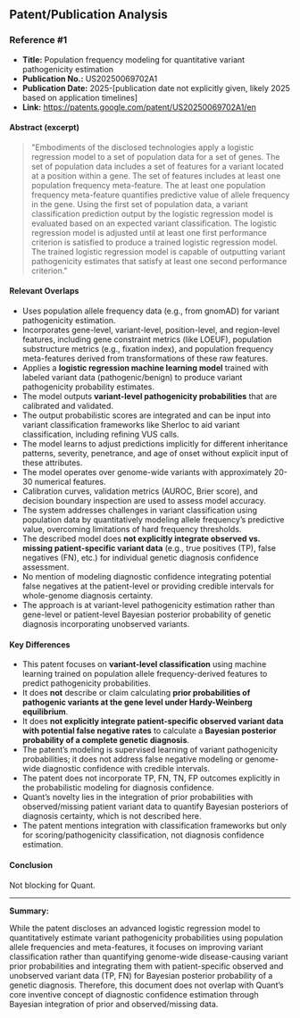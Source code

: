 ## Patent/Publication Analysis

### Reference #1

- **Title:** Population frequency modeling for quantitative variant pathogenicity estimation
- **Publication No.:** US20250069702A1
- **Publication Date:** 2025-[publication date not explicitly given, likely 2025 based on application timelines]
- **Link:** https://patents.google.com/patent/US20250069702A1/en

#### Abstract (excerpt)

> "Embodiments of the disclosed technologies apply a logistic regression model to a set of population data for a set of genes. The set of population data includes a set of features for a variant located at a position within a gene. The set of features includes at least one population frequency meta-feature. The at least one population frequency meta-feature quantifies predictive value of allele frequency in the gene. Using the first set of population data, a variant classification prediction output by the logistic regression model is evaluated based on an expected variant classification. The logistic regression model is adjusted until at least one first performance criterion is satisfied to produce a trained logistic regression model. The trained logistic regression model is capable of outputting variant pathogenicity estimates that satisfy at least one second performance criterion."

#### Relevant Overlaps

- Uses population allele frequency data (e.g., from gnomAD) for variant pathogenicity estimation.
- Incorporates gene-level, variant-level, position-level, and region-level features, including gene constraint metrics (like LOEUF), population substructure metrics (e.g., fixation index), and population frequency meta-features derived from transformations of these raw features.
- Applies a **logistic regression machine learning model** trained with labeled variant data (pathogenic/benign) to produce variant pathogenicity probability estimates.
- The model outputs **variant-level pathogenicity probabilities** that are calibrated and validated.
- The output probabilistic scores are integrated and can be input into variant classification frameworks like Sherloc to aid variant classification, including refining VUS calls.
- The model learns to adjust predictions implicitly for different inheritance patterns, severity, penetrance, and age of onset without explicit input of these attributes.
- The model operates over genome-wide variants with approximately 20-30 numerical features.
- Calibration curves, validation metrics (AUROC, Brier score), and decision boundary inspection are used to assess model accuracy.
- The system addresses challenges in variant classification using population data by quantitatively modeling allele frequency’s predictive value, overcoming limitations of hard frequency thresholds.
- The described model does **not explicitly integrate observed vs. missing patient-specific variant data** (e.g., true positives (TP), false negatives (FN), etc.) for individual genetic diagnosis confidence assessment.
- No mention of modeling diagnostic confidence integrating potential false negatives at the patient-level or providing credible intervals for whole-genome diagnosis certainty.
- The approach is at variant-level pathogenicity estimation rather than gene-level or patient-level Bayesian posterior probability of genetic diagnosis incorporating unobserved variants.

#### Key Differences

- This patent focuses on **variant-level classification** using machine learning trained on population allele frequency-derived features to predict pathogenicity probabilities.
- It does **not** describe or claim calculating **prior probabilities of pathogenic variants at the gene level under Hardy-Weinberg equilibrium**.
- It does **not explicitly integrate patient-specific observed variant data with potential false negative rates** to calculate a **Bayesian posterior probability of a complete genetic diagnosis**.
- The patent’s modeling is supervised learning of variant pathogenicity probabilities; it does not address false negative modeling or genome-wide diagnostic confidence with credible intervals.
- The patent does not incorporate TP, FN, TN, FP outcomes explicitly in the probabilistic modeling for diagnosis confidence.
- Quant’s novelty lies in the integration of prior probabilities with observed/missing patient variant data to quantify Bayesian posteriors of diagnosis certainty, which is not described here.
- The patent mentions integration with classification frameworks but only for scoring/pathogenicity classification, not diagnosis confidence estimation.

#### Conclusion

Not blocking for Quant.

---

**Summary:**

While the patent discloses an advanced logistic regression model to quantitatively estimate variant pathogenicity probabilities using population allele frequencies and meta-features, it focuses on improving variant classification rather than quantifying genome-wide disease-causing variant prior probabilities and integrating them with patient-specific observed and unobserved variant data (TP, FN) for Bayesian posterior probability of a genetic diagnosis. Therefore, this document does not overlap with Quant’s core inventive concept of diagnostic confidence estimation through Bayesian integration of prior and observed/missing data.

